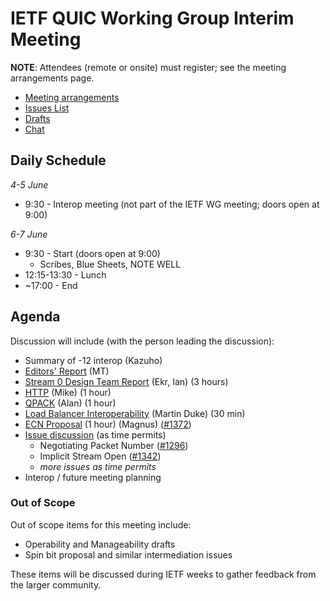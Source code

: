 # IETF QUIC Working Group Interim Meeting

**NOTE**: Attendees (remote or onsite) must register; see the meeting arrangements page.

* [Meeting arrangements](https://github.com/quicwg/wg-materials/blob/master/interim-18-06/arrangements.md)
* [Issues List](https://github.com/quicwg/base-drafts/issues)
* [Drafts](https://github.com/quicwg/base-drafts)
* [Chat](xmpp:quic@jabber.ietf.org?join)

## Daily Schedule

_4-5 June_

* 9:30 - Interop meeting (not part of the IETF WG meeting; doors open at 9:00)

_6-7 June_

* 9:30 - Start (doors open at 9:00)
  * Scribes, Blue Sheets, NOTE WELL
* 12:15-13:30 - Lunch
* ~17:00 - End

## Agenda

Discussion will include (with the person leading the discussion):

* Summary of -12 interop (Kazuho)
* [Editors' Report](https://github.com/quicwg/wg-materials/blob/master/interim-18-06/editors.pdf) (MT)
* [Stream 0 Design Team Report](https://docs.google.com/presentation/d/e/2PACX-1vRYFb378ohxIn42Dq9a7Y-FfTSo6fLLwgEIhmexGH4SlAkA_nVc_b0RB4Q7yUzWdc4GqjBmK3OC9QoC/pub?start=false&loop=false&delayms=3000&slide=id.p) (Ekr, Ian) (3 hours)
* [HTTP](https://github.com/quicwg/wg-materials/blob/master/interim-18-06/HTTP.pdf) (Mike) (1 hour)
* [QPACK](https://github.com/quicwg/wg-materials/blob/master/interim-18-06/qpack%20update%2006.18.pdf) (Alan) (1 hour)
* [Load Balancer Interoperability](https://github.com/quicwg/wg-materials/blob/master/interim-18-06/quic-load-balancers.pdf) (Martin Duke) (30 min)
* [ECN Proposal](https://github.com/quicwg/wg-materials/blob/master/interim-18-06/ECN%20for%20QUIC%20-%20interim-18-06.pdf) (1 hour) (Magnus) ([#1372](https://github.com/quicwg/base-drafts/pull/1372))
* [Issue discussion](https://docs.google.com/presentation/d/1VSpqQR941xo80hyNi10RQ6mksSpTjmbG3p9_v0a-CWk/present) (as time permits)
  * Negotiating Packet Number ([#1296](https://github.com/quicwg/base-drafts/pull/1296))
  * Implicit Stream Open ([#1342](https://github.com/quicwg/base-drafts/pull/1342))
  * _more issues as time permits_
* Interop / future meeting planning

### Out of Scope

Out of scope items for this meeting include:

* Operability and Manageability drafts
* Spin bit proposal and similar intermediation issues

These items will be discussed during IETF weeks to gather feedback from the larger community.

